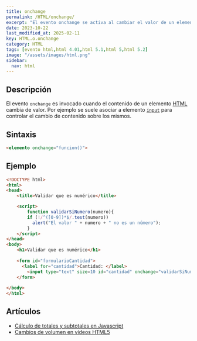 ```yaml
---
title: onchange
permalink: /HTML/onchange/
excerpt: "El evento onchange se activa al cambiar el valor de un elemento HTML."
date: 2023-10-22
last_modified_at: 2025-02-11
key: HTML.o.onchange
category: HTML
tags: [evento html,html 4.01,html 5.1,html 5,html 5.2]
image: "/assets/images/html.png"
sidebar:
  nav: html
---
```


## Descripción


El evento `onchange` es invocado cuando el contenido de un elemento [HTML](https://www.w3api.com/html/) cambia de valor. Por ejemplo se suele asociar a elemento [`input`](https://www.w3api.com/HTML/input/) para controlar el cambio de contenido sobre los mismos.


## Sintaxis


```html
<elemento onchange="funcion()">
```


## Ejemplo


```html
<!DOCTYPE html>
<html>
<head>
	<title>Validar que es numérico</title>

	<script>
		function validarSiNumero(numero){
	    if (!/^([0-9])*$/.test(numero))
	      alert("El valor " + numero + " no es un número");
		}
	</script>
</head>
<body>
	<h1>Validar que es numérico</h1>
	
	<form id="formularioCantidad">
	  <label for="cantidad">Cantidad: </label>
		<input type="text" size=10 id="cantidad" onchange="validarSiNumero(this.value);">
	</form>
	
</body>
</html>
```


## Artículos

- [Cálculo de totales y subtotales en Javascript](https://lineadecodigo.com/javascript/calculo-de-totales-y-subtotales-en-javascript/)
- [Cambios de volumen en vídeos HTML5](https://lineadecodigo.com/html5/cambios-de-volumen-en-videos-html5/)
